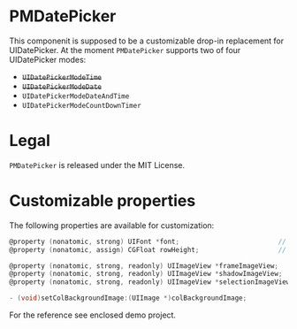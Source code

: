 PMDatePicker
============

This componenit is supposed to be a customizable drop-in replacement for UIDatePicker. At the moment `PMDatePicker` supports two of four UIDatePicker modes:

- ~~`UIDatePickerModeTime`~~  
- ~~`UIDatePickerModeDate`~~  
- `UIDatePickerModeDateAndTime`  
- `UIDatePickerModeCountDownTimer`  

Legal
============
`PMDatePicker` is released under the MIT License.

Customizable properties
============

The following properties are available for customization:  
``` objective-c
@property (nonatomic, strong) UIFont *font;                         // default is [UIFont boldSystemFontOfSize:24]
@property (nonatomic, assign) CGFloat rowHeight;                    // default is 45.0f

@property (nonatomic, strong, readonly) UIImageView *frameImageView;
@property (nonatomic, strong, readonly) UIImageView *shadowImageView;
@property (nonatomic, strong, readonly) UIImageView *selectionImageView;

- (void)setColBackgroundImage:(UIImage *)colBackgroundImage;
```

For the reference see enclosed demo project.
